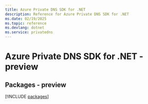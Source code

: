 ```yaml
---
title: Azure Private DNS SDK for .NET
description: Reference for Azure Private DNS SDK for .NET
ms.date: 02/19/2025
ms.topic: reference
ms.devlang: dotnet
ms.service: privatedns
---
```

# Azure Private DNS SDK for .NET - preview
## Packages - preview
[!INCLUDE [packages](private-dns-index.md)]